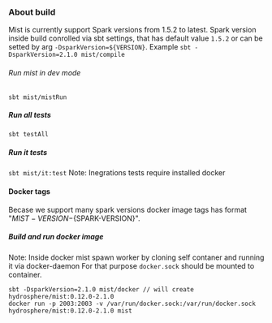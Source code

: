 ### About build

Mist is currently support Spark versions from 1.5.2 to latest.
Spark version inside  build conrolled via sbt settings, that has default value `1.5.2` or can be setted by arg `-DsparkVersion=${VERSION}`.
Example `sbt -DsparkVersion=2.1.0 mist/compile`

###### Run mist in dev mode

`sbt mist/mistRun`

##### Run all tests

`sbt testAll`

##### Run it tests

`sbt mist/it:test`
Note: Inegrations tests require installed docker

#### Docker tags

Becase we support many spark versions docker image tags has format "${MIST-VERSION}-${SPARK-VERSION}".

##### Build and run docker image

Note: Inside docker mist spawn worker by cloning self contaner and running it via docker-daemon
For that purpose `docker.sock` should be mounted to container.
```
sbt -DsparkVersion=2.1.0 mist/docker // will create hydrosphere/mist:0.12.0-2.1.0
docker run -p 2003:2003 -v /var/run/docker.sock:/var/run/docker.sock hydrosphere/mist:0.12.0-2.1.0 mist
```
